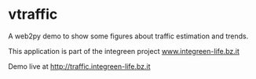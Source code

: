 vtraffic
========

A web2py demo to show some figures about traffic estimation and trends.

This application is part of the integreen project www.integreen-life.bz.it

Demo live at http://traffic.integreen-life.bz.it
